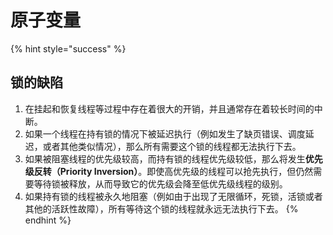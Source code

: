 # 原子变量

{% hint style="success" %}
## 锁的缺陷

1. 在挂起和恢复线程等过程中存在着很大的开销，并且通常存在着较长时间的中断。
2. 如果一个线程在持有锁的情况下被延迟执行（例如发生了缺页错误、调度延迟，或者其他类似情况），那么所有需要这个锁的线程都无法执行下去。
3. 如果被阻塞线程的优先级较高，而持有锁的线程优先级较低，那么将发生**优先级反转（Priority Inversion）**。即使高优先级的线程可以抢先执行，但仍然需要等待锁被释放，从而导致它的优先级会降至低优先级线程的级别。
4. 如果持有锁的线程被永久地阻塞（例如由于出现了无限循环，死锁，活锁或者其他的活跃性故障），所有等待这个锁的线程就永远无法执行下去。
{% endhint %}
